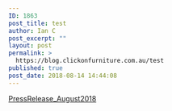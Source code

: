 ```yaml
---
ID: 1863
post_title: test
author: Ian C
post_excerpt: ""
layout: post
permalink: >
  https://blog.clickonfurniture.com.au/test
published: true
post_date: 2018-08-14 14:44:08
---
```

<a href="https://blog.clickonfurniture.com.au/wp-content/uploads/2018/08/PressRelease_August2018.pdf">PressRelease_August2018</a>